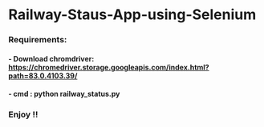# Railway-Staus-App-using-Selenium

### Requirements:
#### - Download chromdriver: https://chromedriver.storage.googleapis.com/index.html?path=83.0.4103.39/
#### - cmd : python railway_status.py
### Enjoy !!
